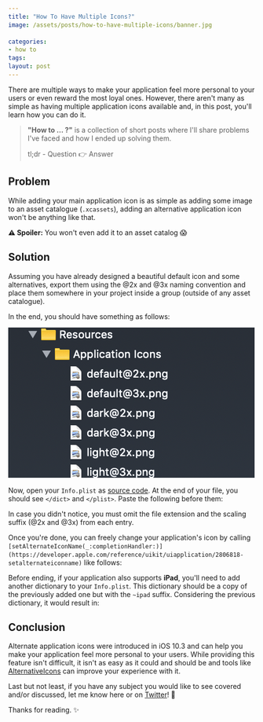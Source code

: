 ```yaml
---
title: "How To Have Multiple Icons?"
image: /assets/posts/how-to-have-multiple-icons/banner.jpg

categories:
- how to
tags:
layout: post
---
```


There are multiple ways to make your application feel more personal to your users or even reward the most loyal ones. However, there aren't many as simple as having multiple application icons available and, in this post, you'll learn how you can do it.

> **"How to …  ?"** is a collection of short posts where I'll share problems I've faced and how I ended up solving them.
>
> tl;dr - Question 👉 Answer

## Problem

While adding your main application icon is as simple as adding some image to an asset catalogue (`.xcassets`), adding an alternative application icon won't be anything like that. 

**⚠️ Spoiler:** You won't even add it to an asset catalog 😱

## Solution

Assuming you have already designed a beautiful default icon and some alternatives, export them using the @2x and @3x naming convention and place them somewhere in your project inside a group (outside of any asset catalogue). 

In the end, you should have something as follows:

![](https://github.com/pedrommcarrasco/pedrommcarrasco.github.io/blob/master/assets/posts/how-to-have-multiple-icons/folderExample.png?raw=true)

Now, open your `Info.plist` as [source code](https://github.com/pedrommcarrasco/pedrommcarrasco.github.io/blob/master/assets/posts/how-to-have-multiple-icons/openAsSource.jpg?raw=true). At the end of your file, you should see `</dict>` and `</plist>`. Paste the following before them:

<script src="https://gist.github.com/pedrommcarrasco/7ea615cf3755d3d42df4357a5e44721a.js"></script>

In case you didn't notice, you must omit the file extension and the scaling suffix (@2x and @3x) from each entry. 

Once you're done, you can freely change your application's icon by calling `[setAlternateIconName(_:completionHandler:)](https://developer.apple.com/reference/uikit/uiapplication/2806818-setalternateiconname)` like follows:

<script src="https://gist.github.com/pedrommcarrasco/dabebe009c6738a6cb6c0ae774a6ef13.js"></script>

Before ending, if your application also supports **iPad**, you'll need to add another dictionary to your `Info.plist`. This dictionary should be a copy of the previously added one but with the `~ipad` suffix. Considering the previous dictionary, it would result in:

<script src="https://gist.github.com/pedrommcarrasco/19ade32e54e8870ac9988e827099fcbc.js"></script>

## Conclusion

Alternate application icons were introduced in iOS 10.3 and can help you make your application feel more personal to your users. While providing this feature isn't difficult, it isn't as easy as it could and should be and tools like [AlternativeIcons](https://github.com/alexaubry/alternate-icons) can improve your experience with it.

Last but not least, if you have any subject you would like to see covered and/or discussed, let me know here or on [Twitter](https://twitter.com/pedrommcarrasco)! 👀

Thanks for reading. ✨
